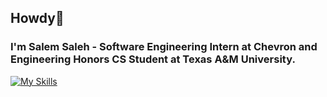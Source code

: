 ## Howdy👋
### I'm Salem Saleh - Software Engineering Intern at Chevron and Engineering Honors CS Student at Texas A&M University.

[![My Skills](https://skillicons.dev/icons?i=python,java,html,css,js,react,nodejs,mongodb)](https://skillicons.dev)

<!--
**salembsaleh/salembsaleh** is a ✨ _special_ ✨ repository because its `README.md` (this file) appears on your GitHub profile.

Here are some ideas to get you started:

- 🔭 I’m currently working on ...
- 🌱 I’m currently learning ...
- 👯 I’m looking to collaborate on ...
- 🤔 I’m looking for help with ...
- 💬 Ask me about ...
- 📫 How to reach me: ...
- 😄 Pronouns: ...
- ⚡ Fun fact: ...
-->
